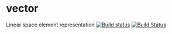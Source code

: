 # vector
Linear space element representation
[![Build status](https://ci.appveyor.com/api/projects/status/5hqdicdrxuhkt958/branch/ivanov?svg=true)](https://ci.appveyor.com/project/Alexalexlxl/vector/branch/ivanov)
[![Build Status](https://travis-ci.org/Alexalexlxl/vector.svg?branch=ivanov)](https://travis-ci.org/Alexalexlxl/vector)
